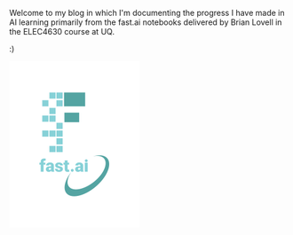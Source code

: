 Welcome to my blog in which I'm documenting the progress I have made in AI learning primarily from the fast.ai notebooks delivered by Brian Lovell in the ELEC4630 course at UQ.

:)

![Image of fast.ai logo](images/logo.png)
